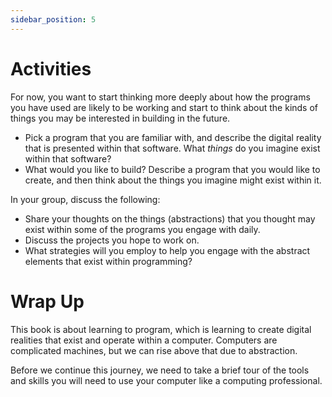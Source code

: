 ```yaml
---
sidebar_position: 5
---
```


# Activities

For now, you want to start thinking more deeply about how the programs you have used are likely to be working and start to think about the kinds of things you may be interested in building in the future.

- Pick a program that you are familiar with, and describe the digital reality that is presented within that software. What *things* do you imagine exist within that software?
- What would you like to build? Describe a program that you would like to create, and then think about the things you imagine might exist within it.

In your group, discuss the following:

- Share your thoughts on the things (abstractions) that you thought may exist within some of the programs you engage with daily.
- Discuss the projects you hope to work on.
- What strategies will you employ to help you engage with the abstract elements that exist within programming?

# Wrap Up

This book is about learning to program, which is learning to create digital realities that exist and operate within a computer. Computers are complicated machines, but we can rise above that due to abstraction.

Before we continue this journey, we need to take a brief tour of the tools and skills you will need to use your computer like a computing professional.
